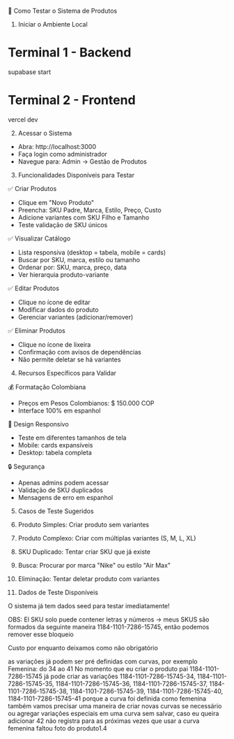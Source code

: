 🚀 Como Testar o Sistema de Produtos

  1. Iniciar o Ambiente Local

  # Terminal 1 - Backend
  supabase start

  # Terminal 2 - Frontend
  vercel dev

  2. Acessar o Sistema

  - Abra: http://localhost:3000
  - Faça login como administrador
  - Navegue para: Admin → Gestão de Produtos

  3. Funcionalidades Disponíveis para Testar

  ✅ Criar Produtos

  - Clique em "Novo Produto"
  - Preencha: SKU Padre, Marca, Estilo, Preço, Custo
  - Adicione variantes com SKU Filho e Tamanho
  - Teste validação de SKU únicos

  ✅ Visualizar Catálogo

  - Lista responsiva (desktop = tabela, mobile = cards)
  - Buscar por SKU, marca, estilo ou tamanho
  - Ordenar por: SKU, marca, preço, data
  - Ver hierarquia produto-variante

  ✅ Editar Produtos

  - Clique no ícone de editar
  - Modificar dados do produto
  - Gerenciar variantes (adicionar/remover)

  ✅ Eliminar Produtos

  - Clique no ícone de lixeira
  - Confirmação com avisos de dependências
  - Não permite deletar se há variantes

  4. Recursos Específicos para Validar

  💰 Formatação Colombiana

  - Preços em Pesos Colombianos: $ 150.000 COP
  - Interface 100% em espanhol

  📱 Design Responsivo

  - Teste em diferentes tamanhos de tela
  - Mobile: cards expansíveis
  - Desktop: tabela completa

  🔒 Segurança

  - Apenas admins podem acessar
  - Validação de SKU duplicados
  - Mensagens de erro em espanhol

  5. Casos de Teste Sugeridos

  1. Produto Simples: Criar produto sem variantes
  2. Produto Complexo: Criar com múltiplas variantes (S, M, L, XL)
  3. SKU Duplicado: Tentar criar SKU que já existe
  4. Busca: Procurar por marca "Nike" ou estilo "Air Max"
  5. Eliminação: Tentar deletar produto com variantes

  6. Dados de Teste Disponíveis

  O sistema já tem dados seed para testar imediatamente!





  OBS:
  El SKU solo puede contener letras y números -> meus SKUS são formados da seguinte maneira 1184-1101-7286-15745, então podemos remover esse bloqueio

  Custo por enquanto deixamos como não obrigatório

  as variações já podem ser pré definidas com curvas, por exemplo
  Femenina: do 34 ao 41
  No momento que eu criar o produto pai 1184-1101-7286-15745 já pode criar as variações 1184-1101-7286-15745-34, 1184-1101-7286-15745-35, 1184-1101-7286-15745-36, 1184-1101-7286-15745-37, 1184-1101-7286-15745-38, 1184-1101-7286-15745-39, 1184-1101-7286-15745-40, 1184-1101-7286-15745-41 porque a curva foi definida como femenina
  também vamos precisar uma maneira de criar novas curvas se necessário ou agregar variações especiais em uma curva sem salvar, caso eu queira adicionar 42 não registra para as próximas vezes que usar a curva femenina
  faltou foto do produto1.4

